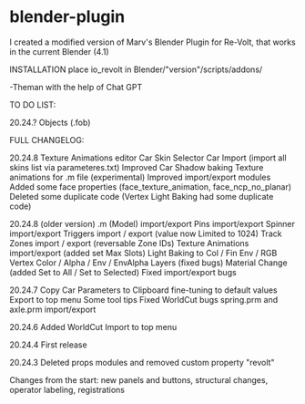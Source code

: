 # blender-plugin
I created a modified version of Marv's Blender Plugin for Re-Volt, that works in the current Blender (4.1)

INSTALLATION
place io_revolt in Blender/"version"/scripts/addons/

-Theman with the help of Chat GPT

TO DO LIST:

20.24.?
Objects (.fob)

FULL CHANGELOG:

20.24.8
Texture Animations editor
Car Skin Selector
Car Import (import all skins list via parameteres.txt)
Improved Car Shadow baking
Texture animations for .m file (experimental)
Improved import/export modules
Added some face properties (face_texture_animation, face_ncp_no_planar)
Deleted some duplicate code (Vertex Light Baking had some duplicate code)

20.24.8 (older version)
.m (Model) import/export
Pins import/export
Spinner import/export
Triggers import / export (value now Limited to 1024)
Track Zones import / export (reversable Zone IDs)
Texture Animations import/export (added set Max Slots)
Light Baking to Col / Fin Env / RGB
Vertex Color / Alpha / Env / EnvAlpha Layers (fixed bugs)
Material Change (added Set to All / Set to Selected)
Fixed import/export bugs

20.24.7
Copy Car Parameters to Clipboard fine-tuning to default values
Export to top menu
Some tool tips
Fixed WorldCut bugs
spring.prm and axle.prm import/export

20.24.6
Added WorldCut
Import to top menu

20.24.4
First release

20.24.3
Deleted props modules and removed custom property "revolt"

Changes from the start: new panels and buttons, structural changes, operator labeling, registrations